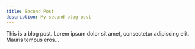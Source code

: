 ```yaml
---
title: Second Post
description: My second blog post
---
```


This is a blog post. Lorem ipsum dolor sit amet, consectetur adipiscing elit. Mauris tempus eros...
